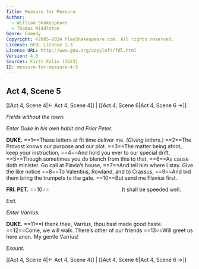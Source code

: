 ```yaml
---
Title: Measure for Measure
Author: 
  - William Shakespeare
  - Thomas Middleton
Genre: Comedy
Copyright: ©2005-2024 PlayShakespeare.com. All rights reserved.
License: GFDL License 1.3
License URL: http://www.gnu.org/copyleft/fdl.html
Version: 4.3
Sources: First Folio (1623)
ID: measure-for-measure-4-5
---
```


## Act 4, Scene 5
[[Act 4, Scene 4|← Act 4, Scene 4]] | [[Act 4, Scene 6|Act 4, Scene 6 →]]

*Fields without the town.*

*Enter Duke in his own habit and Friar Peter.*

**DUKE.**
==1==These letters at fit time deliver me.
*(Giving letters.)*
==2==The Provost knows our purpose and our plot.
==3==The matter being afoot, keep your instruction,
==4==And hold you ever to our special drift,
==5==Though sometimes you do blench from this to that,
==6==As cause doth minister. Go call at Flavio’s house,
==7==And tell him where I stay. Give the like notice
==8==To Valentius, Rowland, and to Crassus,
==9==And bid them bring the trumpets to the gate.
==10==But send me Flavius first.

**FRI. PET.**
==10==              It shall be speeded well.

*Exit.*

*Enter Varrius.*

**DUKE.**
==11==I thank thee, Varrius, thou hast made good haste.
==12==Come, we will walk. There’s other of our friends
==13==Will greet us here anon. My gentle Varrius!

*Exeunt.*

[[Act 4, Scene 4|← Act 4, Scene 4]] | [[Act 4, Scene 6|Act 4, Scene 6 →]]